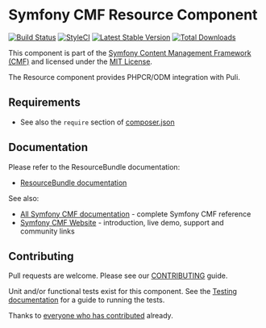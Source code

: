 # Symfony CMF Resource Component

[![Build Status](https://travis-ci.org/symfony-cmf/resource.svg?branch=master)](https://travis-ci.org/symfony-cmf/resource)
[![StyleCI](https://styleci.io/repos/26994566/shield)](https://styleci.io/repos/26994566)
[![Latest Stable Version](https://poser.pugx.org/symfony-cmf/resource/version.png)](https://packagist.org/packages/symfony-cmf/resource)
[![Total Downloads](https://poser.pugx.org/symfony-cmf/resource/d/total.png)](https://packagist.org/packages/symfony-cmf/resource)

This component is part of the [Symfony Content Management Framework (CMF)](http://cmf.symfony.com/)
and licensed under the [MIT License](LICENSE).

The Resource component provides PHPCR/ODM integration with Puli.

## Requirements 

* See also the `require` section of [composer.json](composer.json)

## Documentation

Please refer to the ResourceBundle documentation:

* [ResourceBundle documentation](http://symfony.com/doc/master/cmf/bundles/resource/index.html)

See also:

* [All Symfony CMF documentation](http://symfony.com/doc/master/cmf/index.html) - complete Symfony CMF reference
* [Symfony CMF Website](http://cmf.symfony.com/) - introduction, live demo, support and community links

## Contributing

Pull requests are welcome. Please see our
[CONTRIBUTING](https://github.com/symfony-cmf/symfony-cmf/blob/master/CONTRIBUTING.md)
guide.

Unit and/or functional tests exist for this component. See the
[Testing documentation](http://symfony.com/doc/master/cmf/components/testing.html)
for a guide to running the tests.

Thanks to
[everyone who has contributed](https://github.com/symfony-cmf/Resource/contributors) already.

